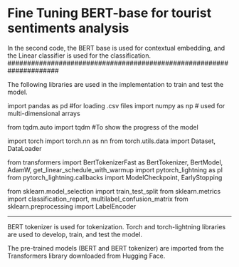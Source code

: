 # Fine Tuning BERT-base for tourist sentiments analysis

In the second code, the BERT base is used for contextual embedding, and the Linear classifier is used for the classification. 
#####################################################################

The following libraries are used in the implementation to train and test the model. 

import pandas as pd #for loading .csv files
import numpy as np  # used for multi-dimensional arrays

from tqdm.auto import tqdm #To show the progress of the model

import torch
import torch.nn as nn
from torch.utils.data import Dataset, DataLoader

from transformers import BertTokenizerFast as BertTokenizer, BertModel, AdamW, get_linear_schedule_with_warmup
import pytorch_lightning as pl
from pytorch_lightning.callbacks import ModelCheckpoint, EarlyStopping

from sklearn.model_selection import train_test_split
from sklearn.metrics import classification_report, multilabel_confusion_matrix
from sklearn.preprocessing import LabelEncoder

***********************************************************

BERT tokenizer is used for tokenization. Torch and torch-lightning libraries are used to develop, train, and test the model. 

The pre-trained models (BERT and BERT tokenizer) are imported from the Transformers library downloaded from Hugging Face.

